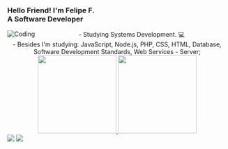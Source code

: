   ### Hello Friend! I'm Felipe F. <br> A Software Developer
  
<img align= "left" alt="Coding" src="https://c.tenor.com/2uyENRmiUt0AAAAC/coding.gif">


<div align="center">
- Studying Systems Development. 💻 <br>
- Besides I'm studying: JavaScript, Node.js, PHP, CSS, HTML, Database, Software Development Standards, 
  Web Services - Server;
 </div>
 
<div align="center">
  <a href="https://github.com/felipeflorianof">
  <img height="180em" src="https://github-readme-stats.vercel.app/api?username=felipeflorianof&show_icons=true&theme=dark&include_all_commits=true&count_private=true"/>
  <img height="180em" src="https://github-readme-stats.vercel.app/api/top-langs/?username=felipeflorianof&layout=compact&langs_count=7&theme=dark"/>
</div>
  
 <div align="left"
 <a href = "mailto:felipeflorianof@gmail.com"><img src="https://img.shields.io/badge/-Gmail-%23333?style=for-the-badge&logo=gmail&logoColor=white" target="_blank"></a>
 <a href="https://www.linkedin.com/in/felipeflorianofontes" target="_blank"><img src="https://img.shields.io/badge/-LinkedIn-%230077B5?style=for-the-badge&logo=linkedin&logoColor=white" target="_blank"></a> 
 </div>
